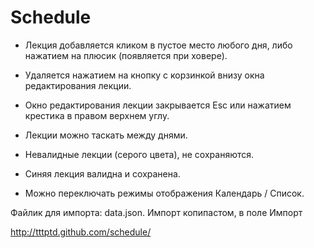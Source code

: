 Schedule
====

- Лекция добавляется кликом в пустое место любого дня, либо нажатием на плюсик (появляется при ховере).
- Удаляется нажатием на кнопку с корзинкой внизу окна редактирования лекции.
- Окно редактирования лекции закрывается Esc или нажатием крестика в правом верхнем углу.
- Лекции можно таскать между днями.
- Невалидные лекции (серого цвета), не сохраняются.
- Синяя лекция валидна и сохранена.

- Можно переключать режимы отображения Календарь / Список.


Файлик для импорта: data.json.
Импорт копипастом, в поле Импорт

http://tttptd.github.com/schedule/